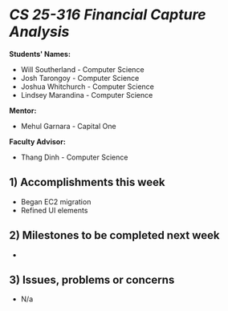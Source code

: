 # *CS 25-316 Financial Capture Analysis*

**Students' Names:**
* Will Southerland - Computer Science 
* Josh Tarongoy - Computer Science 
* Joshua Whitchurch - Computer Science 
* Lindsey Marandina - Computer Science 

**Mentor:**
* Mehul Garnara - Capital One

**Faculty Advisor:**
* Thang Dinh - Computer Science

## 1) Accomplishments this week ##
   - Began EC2 migration
   - Refined UI elements
     
## 2) Milestones to be completed next week ##
   - 

## 3) Issues, problems or concerns ##
   - N/a
   

